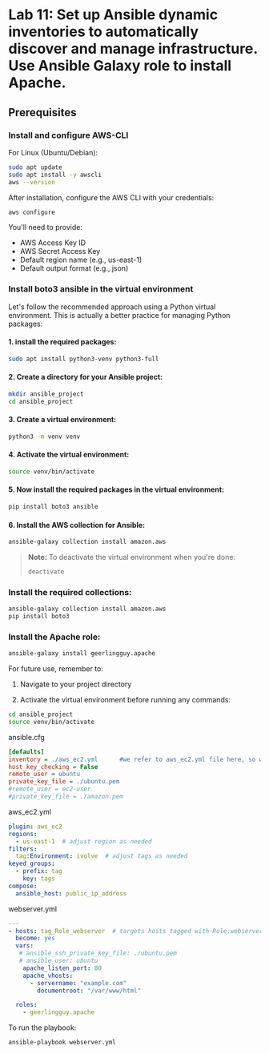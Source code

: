# Lab 11: Set up Ansible dynamic inventories to automatically discover and manage infrastructure. Use Ansible Galaxy role to install Apache.

## Prerequisites

### Install and configure AWS-CLI
For Linux (Ubuntu/Debian):
```bash
sudo apt update
sudo apt install -y awscli
aws --version
```
After installation, configure the AWS CLI with your credentials:
```bash
aws configure
```
You'll need to provide:
- AWS Access Key ID
- AWS Secret Access Key
- Default region name (e.g., us-east-1)
- Default output format (e.g., json)

### Install boto3 ansible in the virtual environment
Let's follow the recommended approach using a Python virtual environment. This is actually a better practice for managing Python packages:
#### 1. install the required packages:
```bash
sudo apt install python3-venv python3-full
```
#### 2. Create a directory for your Ansible project:
```bash
mkdir ansible_project
cd ansible_project
```
#### 3. Create a virtual environment:
```bash
python3 -m venv venv
```
#### 4. Activate the virtual environment:
```bash
source venv/bin/activate
```
#### 5. Now install the required packages in the virtual environment:
```bash
pip install boto3 ansible
```
#### 6. Install the AWS collection for Ansible:
```bash
ansible-galaxy collection install amazon.aws
```
> **Note:** To deactivate the virtual environment when you're done:  
> ```bash  
> deactivate  
> ```



### Install the required collections:
```bash
ansible-galaxy collection install amazon.aws
pip install boto3
```
### Install the Apache role:
```bash
ansible-galaxy install geerlingguy.apache
```


For future use, remember to:

1. Navigate to your project directory

2. Activate the virtual environment before running any commands:
```bash
cd ansible_project
source venv/bin/activate
```

ansible.cfg
```cfg
[defaults]
inventory = ./aws_ec2.yml      #we refer to aws_ec2.yml file here, so we don't need to pass it in commands
host_key_checking = False
remote_user = ubuntu
private_key_file = ./ubuntu.pem
#remote_user = ec2-user
#private_key_file = ./amazon.pem
```


aws_ec2.yml
```yaml
plugin: aws_ec2
regions:
  - us-east-1  # adjust region as needed
filters:
  tag:Environment: ivolve  # adjust tags as needed
keyed_groups:
  - prefix: tag
    key: tags
compose:
  ansible_host: public_ip_address
```

webserver.yml
```yaml
---
- hosts: tag_Role_webserver  # targets hosts tagged with Role:webserver
  become: yes
  vars:
   # ansible_ssh_private_key_file: ./ubuntu.pem
   # ansible_user: ubuntu
    apache_listen_port: 80
    apache_vhosts:
      - servername: "example.com"
        documentroot: "/var/www/html"

  roles:
    - geerlingguy.apache
```



To run the playbook:
```bash
ansible-playbook webserver.yml
```
